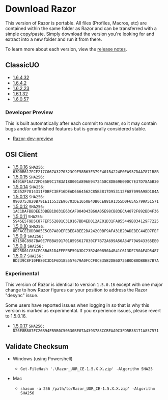# Download Razor

This version of Razor is portable. All files (Profiles, Macros, etc) are contained within the same folder as Razor and can be transferred with a simple copy/paste. Simply download the version you're looking for and extract into a new folder and run it from there.

To learn more about each version, view the [release notes](releasenotes.md).

## ClassicUO

* [1.6.4.32](https://github.com/markdwags/Razor/releases/tag/v1.6.4.32)
* [1.6.4.2](https://github.com/markdwags/Razor/releases/tag/v1.6.4.2)
* [1.6.2.23](https://github.com/markdwags/Razor/releases/tag/1.6.2.23)
* [1.6.1.32](https://github.com/markdwags/Razor/releases/tag/v1.6.1.32)
* [1.6.0.57](https://github.com/markdwags/Razor/releases/tag/v1.6.0.57)

### Developer Preview

This is built automatically after each commit to master, so it may contain bugs and/or unfinished features but is generally considered stable.

* [Razor-dev-preview](https://github.com/markdwags/Razor/releases/tag/Razor-dev-preview)  

## OSI Client

* [1.5.0.16](http://www.uor-razor.com/Razor_UOR_CE-1.5.0.16.zip) `SHA256: 63D0B617FCE217C067A3270323C9E58B63F379F401B4224E0EA937DAA7871B8B`
* [1.5.0.15](http://www.uor-razor.com/Razor_UOR_CE-1.5.0.15.zip) `SHA256: 64916F16A72FDE5E9C17B3A180001A896E9472458C8DB69E09DC7E37D78A6B30`
* [1.5.0.14](http://www.uor-razor.com/Razor_UOR_CE-1.5.0.14.zip) `SHA256: 1D352F7814311FDBFC3EF16DEAD6664562C85B3817D953112F687099A98D104A`
* [1.5.0.13](http://www.uor-razor.com/Razor_UOR_CE-1.5.0.13.zip) `SHA256: 090D753820B791E115532E96703DE1650B4DB0CE88191355D0F65A5799A51571`
* [1.5.0.12](http://www.uor-razor.com/Razor_UOR_CE-1.5.0.12.zip) `SHA256: 1AC1DAFBBDEE3DBEB1D031E63CAF904D43B60A05E98CB83ECA4872F892BD4F36`
* [1.5.0.11](http://www.uor-razor.com/Razor_UOR_CE-1.5.0.11.zip) `SHA256: 5945E5F9D5C87FEF552881C319167BD4ED012AE01D31FA855449B034129F7225`
* [1.5.0.10](http://www.uor-razor.com/Razor_UOR_CE-1.5.0.10.zip) `SHA256: 80FACEE8DB005E5CB7A89EFEBEE4BEE2DA242C0BF9AFA31B20ADEBEC44ED7FEF`
* [1.5.0.9](http://www.uor-razor.com/Razor_UOR_CE-1.5.0.9.zip) `SHA256: 63158C8987BA0E7FBBA5917018595617830CF7B72A699A50A34F79A943365EE0`
* [1.5.0.8](http://www.uor-razor.com/Razor_UOR_CE-1.5.0.8.zip) `SHA256: 0D25D01C85CFC8BA51D4FFEEBF59A3DC23B2400850A4B41C613DFC50AFAD5487`
* [1.5.0.7](http://www.uor-razor.com/Razor_UOR_CE-1.5.0.7.zip) `SHA256: BD239C8F10FB80C3D1F6D185557679A0FCCF0CE35B2DB6D726B0DB0DB8BE7B7A`

### Experimental

This version of Razor is identical to version `1.5.0.16` except with one major change to how Razor figures our your position to address the Razor "desync" issue.

Some users have reported issues when logging in so that is why this version is marked as experimental. If you experience issues, please revert to 1.5.0.16.

* [1.5.0.17](http://www.uor-razor.com/Razor_UOR_CE-1.5.0.17.zip) `SHA256: D26E8B887FC26B94FB5B0C50530BE07A4393783CCBEAA9C3FD5B38171A857571`

## Validate Checksum

* Windows (using Powershell)
    - `Get-FileHash '.\Razor_UOR_CE-1.5.X.X.zip' -Algorithm SHA25`

* Mac
    - `shasum -a 256 /path/to/Razor_UOR_CE-1.5.X.X.zip' -Algorithm SHA256`
